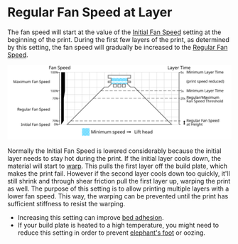 Regular Fan Speed at Layer
====
The fan speed will start at the value of the [Initial Fan Speed](cool_fan_speed_0.md) setting at the beginning of the print. During the first few layers of the print, as determined by this setting, the fan speed will gradually be increased to the [Regular Fan Speed](cool_fan_speed_min.md).

![Which fan speed is used where](images/cool_fan_speed.svg)

Normally the Initial Fan Speed is lowered considerably because the initial layer needs to stay hot during the print. If the initial layer cools down, the material will start to [warp](../troubleshooting/warping.md). This pulls the first layer off the build plate, which makes the print fail. However if the second layer cools down too quickly, it'll still shrink and through shear friction pull the first layer up, warping the print as well. The purpose of this setting is to allow printing multiple layers with a lower fan speed. This way, the warping can be prevented until the print has sufficient stiffness to resist the warping.

* Increasing this setting can improve [bed adhesion](../troubleshooting/bed_adhesion_problems.md).
* If your build plate is heated to a high temperature, you might need to reduce this setting in order to prevent [elephant's foot](../troubleshooting/elephants_foot.md) or oozing.